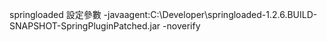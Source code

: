 
springloaded 設定參數
-javaagent:C:\Developer\springloaded-1.2.6.BUILD-SNAPSHOT-SpringPluginPatched.jar -noverify
